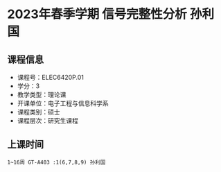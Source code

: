 # 2023年春季学期 信号完整性分析 孙利国






## 课程信息

- 课程号：ELEC6420P.01
- 学分：3
- 教学类型：理论课
- 开课单位：电子工程与信息科学系
- 课程类别：硕士
- 课程层次：研究生课程

## 上课时间

```
1~16周 GT-A403 :1(6,7,8,9) 孙利国
```


